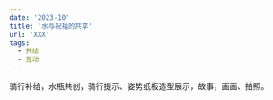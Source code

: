 ```yaml
---
date: '2023-10'
title: '水与祝福的共享'
url: 'XXX'
tags:
  - 共绘
  - 互动
---
```


骑行补给，水瓶共创，骑行提示、姿势纸板造型展示，故事，画画、拍照。

